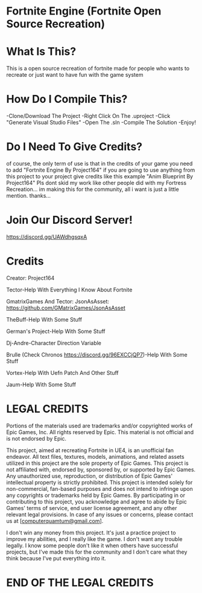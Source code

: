 # Fortnite Engine (Fortnite Open Source Recreation)

# What Is This?
This is a open source recreation of fortnite made for people who wants to recreate or just want to have fun with the game system

# How Do I Compile This?
-Clone/Download The Project
-Right Click On The .uproject
-Click "Generate Visual Studio Files"
-Open The .sln
-Compile The Solution
-Enjoy!

# Do I Need To Give Credits?
of course, the only term of use is that in the credits of your game you need to add "Fortnite Engine By Project164"
if you are going to use anything from this project to your project give credits like this example "Anim Blueprint By Project164"
Pls dont skid my work like other people did with my Fortress Recreation... im making this for the community, all i want is just a little mention. thanks...

# Join Our Discord Server!
https://discord.gg/UAWdhgsqxA

# Credits

Creator: Project164

Tector-Help With Everything I Know About Fortnite

GmatrixGames And Tector: JsonAsAsset: https://github.com/GMatrixGames/JsonAsAsset

TheBuff-Help With Some Stuff

German's Project-Help With Some Stuff

Dj-Andre-Character Direction Variable

Brulle (Check Chronos https://discord.gg/96EXCCjQP7)-Help With Some Stuff

Vortex-Help With Uefn Patch And Other Stuff

Jaum-Help With Some Stuff

# LEGAL CREDITS

Portions of the materials used are trademarks and/or copyrighted works of Epic Games, Inc. All rights reserved by Epic. This material is not official and is not endorsed by Epic.

This project, aimed at recreating Fortnite in UE4, is an unofficial fan endeavor. All text files, textures, models, animations, and related assets utilized in this project are the sole property of Epic Games. This project is not affiliated with, endorsed by, sponsored by, or supported by Epic Games. Any unauthorized use, reproduction, or distribution of Epic Games' intellectual property is strictly prohibited. This project is intended solely for non-commercial, fan-based purposes and does not intend to infringe upon any copyrights or trademarks held by Epic Games. By participating in or contributing to this project, you acknowledge and agree to abide by Epic Games' terms of service, end user license agreement, and any other relevant legal provisions. In case of any issues or concerns, please contact us at [computerquamtum@gmail.com].

I don't win any money from this project. It's just a practice project to improve my abilities, and I really like the game. I don't want any trouble legally. I know some people don't like it when others have successful projects, but I've made this for the community and I don't care what they think because I've put everything into it.

# END OF THE LEGAL CREDITS
